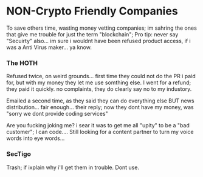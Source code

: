 # NON-Crypto Friendly Companies

To save others time, wasting money vetting companies; im sahring the ones that give me trouble for just the term "blockchain"; 
Pro tip: never say "Secuirty" also... im sure i wouldnt have been refused product access, if i was a Anti Virus maker... ya know.


### The HOTH

Refused twice, on weird grounds... first time they could not do the PR i paid for, but with my money they let me use somthing else. 
I went for a refund; they paid it quickly. no complaints, they do clearly say no to my industory.

Emailed a second time, as they said they can do everything else BUT news distribution... fair enough... their reply; now they dont have my money, was 
"sorry we dont provide coding services"

Are you fucking joking me? i sear it was to get me all "upity" to be a "bad customer"; I can code.... Still looking for a content partner to turn my voice words into eye words...

### SecTigo

Trash; if ixplain why i'll get them in trouble. Dont use.
